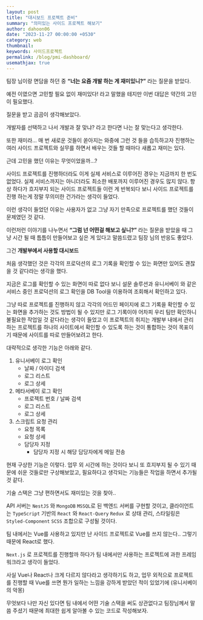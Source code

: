 ```yaml
---
layout: post
title: "대시보드 프로젝트 준비"
summary: "의미있는 사이드 프로젝트 해보기"
author: dahoon06
date: "2023-11-27 00:00:00 +0530"
category: web
thumbnail: 
keywords: 사이드프로젝트
permalink: /blog/pmi-dashboard/
usemathjax: true
---
```


팀장 님이랑 면담을 하던 중 **“너는 요즘 개발 하는 게 재미있니?”** 라는 질문을 받았다.

예전 이였으면 고민할 필요 없이 재미있다! 라고 말했을 테지만 이번 대답은 약간의 고민이 필요했다.

질문을 받고 곰곰이 생각해보았다.

개발자를 선택하고 나서 개발과 잘 맞냐? 라고 한다면 나는 잘 맞는다고 생각한다.

또한 재미라… 매 번 새로운 것들이 쏟아지는 와중에 그런 것 들을 습득하고자 진행하는 여러 사이드 프로젝트와 실무를 하면서 배우는 것들 할 때마다 새롭고 재미는 있다.

근데 고민을 했던 이유는 무엇이었을까…?

사이드 프로젝트를 진행하더라도 이게 실제 서비스로 이루어진 경우는 지금까지 한 번도 없었다. 실제 서비스까지는 아니더라도 최소한 배포까지 이루어진 경우도 많지 않다.
항상 하다가 흐지부지 되는 사이드 프로젝트들 이런 게 반복되다 보니 사이드 프로젝트를 진행 하는게 정말 무의미한 건가라는 생각이 들었다.

이런 생각이 들었던 이유는 사용자가 없고 그냥 자기 만족으로 프로젝트를 했던 것들이 문제였던 것 같다.

이런저런 이야기를 나누면서 **“그럼 넌 어떤걸 해보고 싶니?”** 라는 질문을 받았을 때 그냥 시간 될 때 틈틈이 만들어보고 싶은 게 있다고 말씀드렸고 팀장 님의 반응도 좋았다.

그건 **개발부에서 사용할 대시보드**

처음 생각했던 것은 각각의 프로덕션의 로그 기록을 확인할 수 있는 화면만 있어도 괜찮을 것 같다라는 생각을 했다.

지금은 로그를 확인할 수 있는 화면이 따로 없다 보니 설문 솔루션과 유니서베이 와 같은 서비스 중인 프로덕션의 로그 확인을 DB Tool을 이용하여 조회해서 확인하고 있다.

그냥 따로 프로젝트를 진행하지 않고 각각의 어드민 페이지에 로그 기록을 확인할 수 있는 화면을 추가하는 것도 방법이 될 수 있지만 로그 기록이야 어차피 우리 팀만 확인하니 불필요한 작업일 것 같다라는 생각이 들었고 이 프로젝트의 취지는 개발부 내에서 관리하는 프로젝트를 하나의 사이트에서 확인할 수 있도록 하는 것이 통합하는 것이 목표이기 때문에 사이트를 따로 만들어보려고 한다.

대략적으로 생각한 기능은 아래와 같다.

1. 유니서베이 로그 확인
    - 날짜 / 아이디 검색
    - 로그 리스트
    - 로그 상세
2. 메타서베이 로그 확인
    - 프로젝트 번호 / 날짜 검색
    - 로그 리스트
    - 로그 상세
3. 스크립트 요청 관리
    - 요청 목록
    - 요청 상세
    - 담당자 지정
        - 담당자 지정 시 해당 담당자에게 메일 전송

현재 구상한 기능은 이렇다.
업무 외 시간에 하는 것이다 보니 또 흐지부지 될 수 있기 때문에 쉬운 것들로만 구상해보았고, 필요하다고 생각되는 기능들은 작업을 하면서 추가될 것 같다.

기술 스택은 그냥 편하면서도 재미있는 것을 찾아..

API 서버는 `NestJS` 와 `MongoDB` `MSSQL`로 된 백엔드 서버를 구현할 것이고,
클라이언트는 `TypeScript` 기반의 `React` 와 `React-Query` `Redux` 로 상태 관리, 스타일링은 `Styled-Component` `SCSS` 조합으로 구성될 것이다.

팀 내에서는 Vue를 사용하고 있지만 난 사이드 프로젝트로 Vue를 쓰지 않는다.. 그렇기 때문에 React로 했다.

`Next.js` 로 프로젝트를 진행할까 하다가 팀 내에서만 사용하는 프로젝트에 과한 프레임워크라고 생각이 들었다.

사실 Vue나 React나 크게 다르지 않다라고 생각하기도 하고, 업무 외적으로 프로젝트를 진행할 때 Vue를 쓰면 뭔가 일하는 느낌을 강하게 받았던 적이 있었기에 (유니서베이의 악몽)

무엇보다 나만 자신 있다면 팀 내에서 어떤 기술 스택을 써도 상관없다고 팀장님께서 말씀 주셨기 때문에 최대한 쉽게 알아볼 수 있는 코드로 작성해보자.




